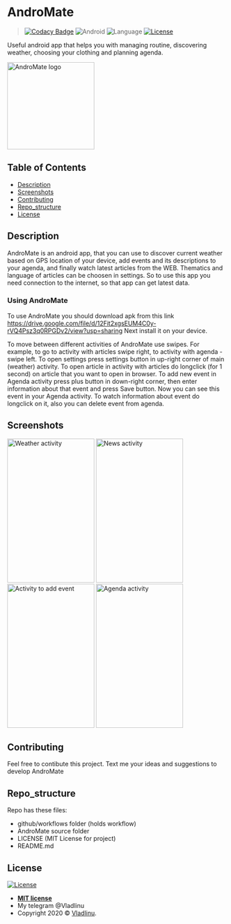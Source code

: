 # AndroMate
> [![Codacy Badge](https://api.codacy.com/project/badge/Grade/94932aa5a35d4d3dbf011e6927a38400)](https://app.codacy.com/gh/vladlinu/AndroMate?utm_source=github.com&utm_medium=referral&utm_content=vladlinu/AndroMate&utm_campaign=Badge_Grade)
> ![Android](https://img.shields.io/static/v1?label=OS&message=Android&color=green)
> ![Language](https://img.shields.io/static/v1?label=Language&message=Java&color=yellowgreen)
> [![License](http://img.shields.io/:license-mit-blue.svg?style=flat-square)](http://badges.mit-license.org)

Useful android app that helps you with managing routine, discovering weather, choosing your clothing and planning agenda. 

<p align="left">
  <img src="https://github.com/vladlinu/AndroMate/blob/experimental/AndroMate/images/AndroMate_logo.png" width="200" title="AndroMate logo">
</p>

## Table of Contents

-   [Description](#description)
-   [Screenshots](#screenshots)
-   [Contributing](#contributing)
-   [Repo_structure](#repo_structure)
-   [License](#license)

## Description

AndroMate is an android app, that you can use to discover current weather based on GPS location of your device, add events and its descriptions to your agenda, and finally watch latest articles from the WEB. Thematics and language of articles can be choosen in settings. So to use this app you need connection to the internet, so that app can get latest data.

### Using AndroMate

To use AndroMate you should download apk from this link https://drive.google.com/file/d/12Fit2xgsEUM4C0y-rVQ4Psz3q0RPGDv2/view?usp=sharing
Next install it on your device. 

To move between different activities of AndroMate use swipes. For example, to go to activity with articles swipe right, to activity with agenda - swipe left. To open settings press settings button in up-right corner of main (weather) activity. To open article in activity with articles do longclick (for 1 second) on article that you want to open in browser. To add new event in Agenda activity press plus button in down-right corner, then enter information about that event and press Save button. Now you can see this event in your Agenda activity. To watch information about event do longclick on it, also you can delete event from agenda.

## Screenshots

<p align="left">
  <img src="https://github.com/vladlinu/AndroMate/blob/experimental/AndroMate/images/Weather.png" height="330" width="200" title="Weather activity">
  <img src="https://github.com/vladlinu/AndroMate/blob/experimental/AndroMate/images/News.png" height="330" width="200" title="News activity">
  <img src="https://github.com/vladlinu/AndroMate/blob/experimental/AndroMate/images/Event.png" height="330" width="200" title="Activity to add event">
  <img src="https://github.com/vladlinu/AndroMate/blob/experimental/AndroMate/images/Agenda.png" height="330"  width="200" title="Agenda activity">
</p>

## Contributing

Feel free to contibute this project.
Text me your ideas and suggestions to develop AndroMate

## Repo_structure

Repo has these files:
-   github/workflows folder (holds workflow)
-   AndroMate source folder
-   LICENSE (MIT License for project)
-   README.md

## License

[![License](http://img.shields.io/:license-mit-blue.svg?style=flat-square)](http://badges.mit-license.org)

-   **[MIT license](http://opensource.org/licenses/mit-license.php)**
-   My telegram @Vladlinu
-   Copyright 2020 © <a href="https://github.com/vladlinu" target="_blank">Vladlinu</a>.

